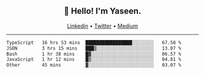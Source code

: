 <h2 align="center">👋 Hello! I'm Yaseen.</h2>
<p align="center">
  <a href="https://www.linkedin.com/in/yaseenkc/">Linkedin</a> •
  <a href="https://twitter.com/yaseeenkc">Twitter</a> •
  <a href="https://medium.com/@yaseen-kc">Medium</a>
</p>


<!--- 🔭 I’m currently working at []() as an  -->
<!--- - 💬 Ask me about **Javascript, React and Git** -->
<!--- - 📫 How to reach me: [@kc.yaseen](https://instagram.com/kc.yaseen) on Instagram -->
<!--- - ⚡ Fun fact: Big Fan of the :zap: emoji -->

-------

<!--START_SECTION:waka-->

```txt
TypeScript   16 hrs 53 mins  █████████████████░░░░░░░░   67.58 %
JSON         3 hrs 15 mins   ███▒░░░░░░░░░░░░░░░░░░░░░   13.07 %
Bash         1 hr 38 mins    █▓░░░░░░░░░░░░░░░░░░░░░░░   06.57 %
JavaScript   1 hr 12 mins    █▒░░░░░░░░░░░░░░░░░░░░░░░   04.81 %
Other        45 mins         ▓░░░░░░░░░░░░░░░░░░░░░░░░   03.07 %
```

<!--END_SECTION:waka-->
